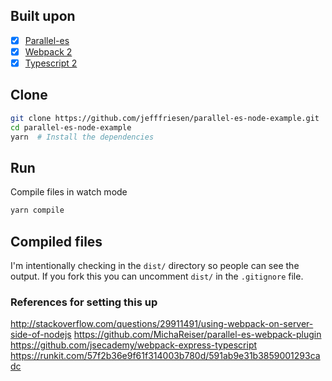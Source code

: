 
## Built upon
- [x] [Parallel-es](https://github.com/MichaReiser/parallel.es)
- [x] [Webpack 2](https://webpack.github.io/docs/roadmap.html#2)
- [x] [Typescript 2](https://blogs.msdn.microsoft.com/typescript/2016/07/11/announcing-typescript-2-0-beta/)

## Clone
```bash
git clone https://github.com/jefffriesen/parallel-es-node-example.git
cd parallel-es-node-example
yarn  # Install the dependencies
```

## Run
Compile files in watch mode
```bash
yarn compile
```

## Compiled files
I'm intentionally checking in the `dist/` directory so people can see the output. If you fork this you can uncomment `dist/` in the `.gitignore` file.

### References for setting this up
http://stackoverflow.com/questions/29911491/using-webpack-on-server-side-of-nodejs
https://github.com/MichaReiser/parallel-es-webpack-plugin
https://github.com/jsecademy/webpack-express-typescript
https://runkit.com/57f2b36e9f61f314003b780d/591ab9e31b3859001293cadc
